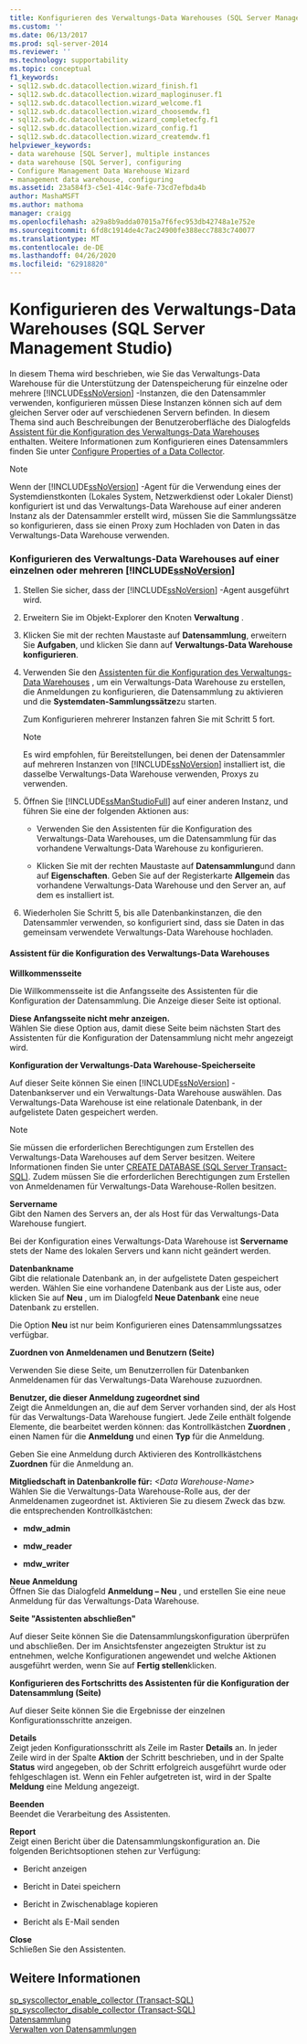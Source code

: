 ```yaml
---
title: Konfigurieren des Verwaltungs-Data Warehouses (SQL Server Management Studio) | Microsoft Dokumentation
ms.custom: ''
ms.date: 06/13/2017
ms.prod: sql-server-2014
ms.reviewer: ''
ms.technology: supportability
ms.topic: conceptual
f1_keywords:
- sql12.swb.dc.datacollection.wizard_finish.f1
- sql12.swb.dc.datacollection.wizard_maploginuser.f1
- sql12.swb.dc.datacollection.wizard_welcome.f1
- sql12.swb.dc.datacollection.wizard_choosemdw.f1
- sql12.swb.dc.datacollection.wizard_completecfg.f1
- sql12.swb.dc.datacollection.wizard_config.f1
- sql12.swb.dc.datacollection.wizard_createmdw.f1
helpviewer_keywords:
- data warehouse [SQL Server], multiple instances
- data warehouse [SQL Server], configuring
- Configure Management Data Warehouse Wizard
- management data warehouse, configuring
ms.assetid: 23a584f3-c5e1-414c-9afe-73cd7efbda4b
author: MashaMSFT
ms.author: mathoma
manager: craigg
ms.openlocfilehash: a29a8b9adda07015a7f6fec953db42748a1e752e
ms.sourcegitcommit: 6fd8c1914de4c7ac24900fe388ecc7883c740077
ms.translationtype: MT
ms.contentlocale: de-DE
ms.lasthandoff: 04/26/2020
ms.locfileid: "62918820"
---
```

# <a name="configure-the-management-data-warehouse-sql-server-management-studio"></a>Konfigurieren des Verwaltungs-Data Warehouses (SQL Server Management Studio)
  In diesem Thema wird beschrieben, wie Sie das Verwaltungs-Data Warehouse für die Unterstützung der Datenspeicherung für einzelne oder mehrere [!INCLUDE[ssNoVersion](../../includes/ssnoversion-md.md)] -Instanzen, die den Datensammler verwenden, konfigurieren müssen Diese Instanzen können sich auf dem gleichen Server oder auf verschiedenen Servern befinden. In diesem Thema sind auch Beschreibungen der Benutzeroberfläche des Dialogfelds [Assistent für die Konfiguration des Verwaltungs-Data Warehouses](#Wizard) enthalten. Weitere Informationen zum Konfigurieren eines Datensammlers finden Sie unter [Configure Properties of a Data Collector](configure-properties-of-a-data-collector.md).  
  
> [!NOTE]  
>  Wenn der [!INCLUDE[ssNoVersion](../../includes/ssnoversion-md.md)] -Agent für die Verwendung eines der Systemdienstkonten (Lokales System, Netzwerkdienst oder Lokaler Dienst) konfiguriert ist und das Verwaltungs-Data Warehouse auf einer anderen Instanz als der Datensammler erstellt wird, müssen Sie die Sammlungssätze so konfigurieren, dass sie einen Proxy zum Hochladen von Daten in das Verwaltungs-Data Warehouse verwenden.  
  
### <a name="configure-the-management-data-warehouse-on-a-single-instance-or-multiple-instances-of-ssnoversion"></a>Konfigurieren des Verwaltungs-Data Warehouses auf einer einzelnen oder mehreren [!INCLUDE[ssNoVersion](../../includes/ssnoversion-md.md)]  
  
1.  Stellen Sie sicher, dass der [!INCLUDE[ssNoVersion](../../includes/ssnoversion-md.md)] -Agent ausgeführt wird.  
  
2.  Erweitern Sie im Objekt-Explorer den Knoten **Verwaltung** .  
  
3.  Klicken Sie mit der rechten Maustaste auf **Datensammlung**, erweitern Sie **Aufgaben**, und klicken Sie dann auf **Verwaltungs-Data Warehouse konfigurieren**.  
  
4.  Verwenden Sie den [Assistenten für die Konfiguration des Verwaltungs-Data Warehouses](#Wizard) , um ein Verwaltungs-Data Warehouse zu erstellen, die Anmeldungen zu konfigurieren, die Datensammlung zu aktivieren und die **Systemdaten-Sammlungssätze**zu starten.  
  
     Zum Konfigurieren mehrerer Instanzen fahren Sie mit Schritt 5 fort.  
  
    > [!NOTE]  
    >  Es wird empfohlen, für Bereitstellungen, bei denen der Datensammler auf mehreren Instanzen von [!INCLUDE[ssNoVersion](../../includes/ssnoversion-md.md)] installiert ist, die dasselbe Verwaltungs-Data Warehouse verwenden, Proxys zu verwenden.  
  
5.  Öffnen Sie [!INCLUDE[ssManStudioFull](../../includes/ssmanstudiofull-md.md)] auf einer anderen Instanz, und führen Sie eine der folgenden Aktionen aus:  
  
    -   Verwenden Sie den Assistenten für die Konfiguration des Verwaltungs-Data Warehouses, um die Datensammlung für das vorhandene Verwaltungs-Data Warehouse zu konfigurieren.  
  
    -   Klicken Sie mit der rechten Maustaste auf **Datensammlung**und dann auf **Eigenschaften**. Geben Sie auf der Registerkarte **Allgemein** das vorhandene Verwaltungs-Data Warehouse und den Server an, auf dem es installiert ist.  
  
6.  Wiederholen Sie Schritt 5, bis alle Datenbankinstanzen, die den Datensammler verwenden, so konfiguriert sind, dass sie Daten in das gemeinsam verwendete Verwaltungs-Data Warehouse hochladen.  
  
####  <a name="configure-management-data-warehouse-wizard"></a><a name="Wizard"></a> Assistent für die Konfiguration des Verwaltungs-Data Warehouses  
 **Willkommensseite**  
  
 Die Willkommensseite ist die Anfangsseite des Assistenten für die Konfiguration der Datensammlung. Die Anzeige dieser Seite ist optional.  
  
 **Diese Anfangsseite nicht mehr anzeigen.**  
 Wählen Sie diese Option aus, damit diese Seite beim nächsten Start des Assistenten für die Konfiguration der Datensammlung nicht mehr angezeigt wird.  
  
 **Konfiguration der Verwaltungs-Data Warehouse-Speicherseite**  
  
 Auf dieser Seite können Sie einen [!INCLUDE[ssNoVersion](../../includes/ssnoversion-md.md)] -Datenbankserver und ein Verwaltungs-Data Warehouse auswählen. Das Verwaltungs-Data Warehouse ist eine relationale Datenbank, in der aufgelistete Daten gespeichert werden.  
  
> [!NOTE]  
>  Sie müssen die erforderlichen Berechtigungen zum Erstellen des Verwaltungs-Data Warehouses auf dem Server besitzen. Weitere Informationen finden Sie unter [CREATE DATABASE &#40;SQL Server Transact-SQL&#41;](/sql/t-sql/statements/create-database-sql-server-transact-sql). Zudem müssen Sie die erforderlichen Berechtigungen zum Erstellen von Anmeldenamen für Verwaltungs-Data Warehouse-Rollen besitzen.  
  
 **Servername**  
 Gibt den Namen des Servers an, der als Host für das Verwaltungs-Data Warehouse fungiert.  
  
 Bei der Konfiguration eines Verwaltungs-Data Warehouse ist **Servername** stets der Name des lokalen Servers und kann nicht geändert werden.  
  
 **Datenbankname**  
 Gibt die relationale Datenbank an, in der aufgelistete Daten gespeichert werden. Wählen Sie eine vorhandene Datenbank aus der Liste aus, oder klicken Sie auf **Neu** , um im Dialogfeld **Neue Datenbank** eine neue Datenbank zu erstellen.  
  
 Die Option **Neu** ist nur beim Konfigurieren eines Datensammlungssatzes verfügbar.  
  
 **Zuordnen von Anmeldenamen und Benutzern (Seite)**  
  
 Verwenden Sie diese Seite, um Benutzerrollen für Datenbanken Anmeldenamen für das Verwaltungs-Data Warehouse zuzuordnen.  
  
 **Benutzer, die dieser Anmeldung zugeordnet sind**  
 Zeigt die Anmeldungen an, die auf dem Server vorhanden sind, der als Host für das Verwaltungs-Data Warehouse fungiert. Jede Zeile enthält folgende Elemente, die bearbeitet werden können: das Kontrollkästchen **Zuordnen** , einen Namen für die **Anmeldung** und einen **Typ** für die Anmeldung.  
  
 Geben Sie eine Anmeldung durch Aktivieren des Kontrollkästchens **Zuordnen** für die Anmeldung an.  
  
 **Mitgliedschaft in Datenbankrolle für:** *\<Data Warehouse-Name>*  
 Wählen Sie die Verwaltungs-Data Warehouse-Rolle aus, der der Anmeldenamen zugeordnet ist. Aktivieren Sie zu diesem Zweck das bzw. die entsprechenden Kontrollkästchen:  
  
-   **mdw_admin**  
  
-   **mdw_reader**  
  
-   **mdw_writer**  
  
 **Neue Anmeldung**  
 Öffnen Sie das Dialogfeld **Anmeldung – Neu** , und erstellen Sie eine neue Anmeldung für das Verwaltungs-Data Warehouse.  
  
 **Seite "Assistenten abschließen"**  
  
 Auf dieser Seite können Sie die Datensammlungskonfiguration überprüfen und abschließen. Der im Ansichtsfenster angezeigten Struktur ist zu entnehmen, welche Konfigurationen angewendet und welche Aktionen ausgeführt werden, wenn Sie auf **Fertig stellen**klicken.  
  
 **Konfigurieren des Fortschritts des Assistenten für die Konfiguration der Datensammlung (Seite)**  
  
 Auf dieser Seite können Sie die Ergebnisse der einzelnen Konfigurationsschritte anzeigen.  
  
 **Details**  
 Zeigt jeden Konfigurationsschritt als Zeile im Raster **Details** an. In jeder Zeile wird in der Spalte **Aktion** der Schritt beschrieben, und in der Spalte **Status** wird angegeben, ob der Schritt erfolgreich ausgeführt wurde oder fehlgeschlagen ist. Wenn ein Fehler aufgetreten ist, wird in der Spalte **Meldung** eine Meldung angezeigt.  
  
 **Beenden**  
 Beendet die Verarbeitung des Assistenten.  
  
 **Report**  
 Zeigt einen Bericht über die Datensammlungskonfiguration an. Die folgenden Berichtsoptionen stehen zur Verfügung:  
  
-   Bericht anzeigen  
  
-   Bericht in Datei speichern  
  
-   Bericht in Zwischenablage kopieren  
  
-   Bericht als E-Mail senden  
  
 **Close**  
 Schließen Sie den Assistenten.  
  
## <a name="see-also"></a>Weitere Informationen  
 [sp_syscollector_enable_collector &#40;Transact-SQL&#41;](/sql/relational-databases/system-stored-procedures/sp-syscollector-enable-collector-transact-sql)   
 [sp_syscollector_disable_collector &#40;Transact-SQL&#41;](/sql/relational-databases/system-stored-procedures/sp-syscollector-disable-collector-transact-sql)   
 [Datensammlung](data-collection.md)   
 [Verwalten von Datensammlungen](manage-data-collection.md)  
  
  
